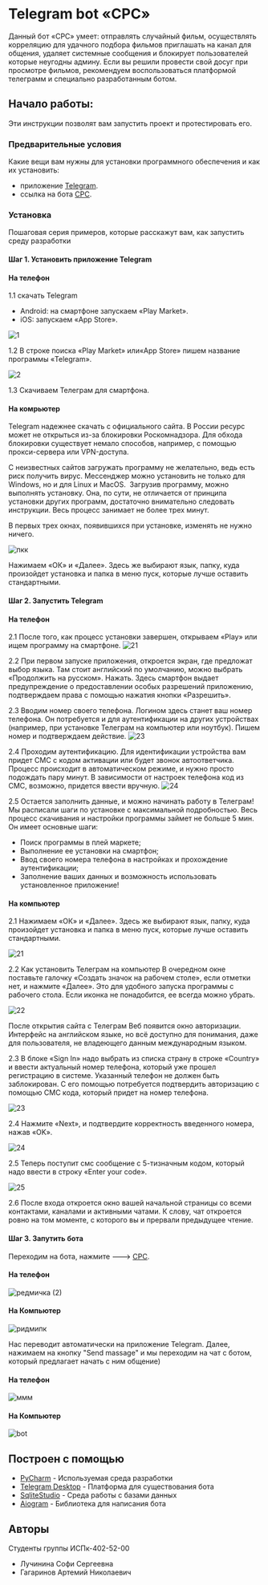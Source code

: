 # Telegram bot «CPC» 
Данный бот «CPC» умеет: отправлять случайный фильм, осуществлять корреляцию для удачного подбора фильмов приглашать на канал для общения, удаляет системные сообщения и блокирует пользователей которые неугодны админу. Если вы решили провести свой досуг при просмотре фильмов, рекомендуем воспользоваться платформой телеграмм и специально разработанным ботом.


## Начало работы:


Эти инструкции позволят вам запустить проект и протестировать его.



### Предварительные условия

Какие вещи вам нужны для установки программного обеспечения и как их установить:

- приложение [Telegram](https://desktop.telegram.org).
- ссылка на бота [CPC](https://t.me/CinemaProjectClub_bot).



### Установка


Пошаговая серия примеров, которые расскажут вам, как запустить среду разработки

#### Шаг 1. Установить приложение Telegram

#### На телефон

1.1 скачать Telegram
- Android: на смартфоне запускаем «Play Market». 
- iOS: запускаем «App Store».


![1](https://user-images.githubusercontent.com/79357892/202902490-d1576978-55f4-4efe-8d86-6bb829df8ec2.jpg)

1.2 В строке поиска «Play Market» или«App Store» пишем название программы «Telegram».


![2](https://user-images.githubusercontent.com/79357892/202902588-1d0900a0-91d9-469d-8c0b-18a8d631f13e.jpg)

1.3 Скачиваем Телеграм для смартфона.  


#### На комрьютер
Telegram надежнее скачать с официального сайта. В России ресурс может не открыться из-за блокировки Роскомнадзора. Для обхода блокировки существует немало способов, например, с помощью прокси-сервера или VPN-доступа. 

С неизвестных сайтов загружать программу не желательно, ведь есть риск получить вирус. Мессенджер можно установить не только для Windows, но и для Linux и MacOS. 
Загрузив программу, можно выполнять установку. Она, по сути, не отличается от принципа установки других программ, достаточно внимательно следовать инструкции. Весь процесс занимает не более трех минут. 

В первых трех окнах, появившихся при установке, изменять не нужно ничего.


![пкк](https://user-images.githubusercontent.com/79357892/202902781-f76880dd-7726-4f77-aa4d-6907f821660a.png)

Нажимаем «ОК» и «Далее». Здесь же выбирают язык, папку, куда произойдет установка и папка в меню пуск, которые лучше оставить стандартными.

#### Шаг 2. Запустить Telegram


#### На телефон


2.1 После того, как процесс установки завершен, открываем «Play» или ищем программу на смартфоне.
![21](https://user-images.githubusercontent.com/79357892/202902951-43eecbcd-be9b-4e56-8031-e3e945c2a54f.jpg)


2.2 При первом запуске приложения, откроется экран, где предложат выбор языка. Там стоит английский по умолчанию, можно выбрать «Продолжить на русском». Нажать. Здесь смартфон выдает предупреждение о предоставлении особых разрешений приложению, подтверждаем права с помощью нажатия кнопки «Разрешить». 


2.3 Вводим номер своего телефона. Логином здесь станет ваш номер телефона. Он потребуется и для аутентификации на других устройствах (например, при установке Телеграм на компьютер или ноутбук). Пишем номер и подтверждаем действие.
![23](https://user-images.githubusercontent.com/79357892/202903003-8db2a648-8a78-4406-aae5-2014b0250981.jpg)


2.4 Проходим аутентификацию. Для идентификации устройства вам придет СМС с кодом активации или будет звонок автоответчика. Процесс происходит в автоматическом режиме, и нужно просто подождать пару минут. В зависимости от настроек телефона код из СМС, возможно, придется ввести вручную.
![24](https://user-images.githubusercontent.com/79357892/202903139-536460cf-7d93-463a-b8c9-4908717c4a60.jpg)


2.5 Остается заполнить данные, и можно начинать работу в Телеграм!
Мы расписали шаги по установке с максимальной подробностью. Весь процесс скачивания и настройки программы займет не больше 5 мин.
 Он имеет основные шаги:

* Поиск программы в плей маркете; 
* Выполнение ее установки на смартфон; 
* Ввод своего номера телефона в настройках и прохождение аутентификации;
* Заполнение ваших данных и возможность использовать установленное приложение!

#### На компьютер 
2.1 Нажимаем «ОК» и «Далее». Здесь же выбирают язык, папку, куда произойдет установка и папка в меню пуск, которые лучше оставить стандартными.


![21](https://user-images.githubusercontent.com/79357892/202903451-a129fc8c-585c-429a-b12d-9c457e0bd4da.png)


2.2 Как установить Телеграм на компьютер
В очередном окне поставьте галочку «Создать значок на рабочем столе», если отметки нет, и нажмите «Далее». Это для удобного запуска программы с рабочего стола. Если иконка не понадобится, ее всегда можно убрать.


![22](https://user-images.githubusercontent.com/79357892/202903493-aff6924a-ca2f-4c59-b6fe-6ac963ad3ac0.png)


После открытия сайта с Телеграм Веб появится окно авторизации. Интерфейс на английском языке, но всё доступно для понимания, даже для пользователя, не владеющего данным международным языком.


2.3 В блоке «Sign In» надо выбрать из списка страну в строке «Country» и ввести актуальный номер телефона, который уже прошел регистрацию в системе. Указанный  телефон не должен быть заблокирован. С его помощью потребуется подтвердить авторизацию с помощью СМС кода, который придет на номер телефона.


![23](https://user-images.githubusercontent.com/79357892/202903587-0d09efc7-d558-424c-ab9f-166d12537afa.png)


2.4 Нажмите «Next», и подтвердите корректность введенного номера, нажав «OK».


![24](https://user-images.githubusercontent.com/79357892/202903630-b8e5299d-0e05-4540-be58-a9f609adb508.png)


2.5 Теперь поступит смс сообщение с 5-тизначным кодом, который надо ввести в строку «Enter your code».


![25](https://user-images.githubusercontent.com/79357892/202903655-19f3f34b-b811-48fb-9ebb-e7c119198a40.png)


2.6 
После входа откроется окно вашей начальной страницы со всеми контактами, каналами и активными чатами. К слову, чат откроется ровно на том моменте, с которого вы и прервали предыдущее чтение.


#### Шаг 3. Запутить бота


Переходим на бота, нажмите ---> [CPC](https://t.me/CinemaProjectClub_bot).


#### На телефон


![редмичка (2)](https://user-images.githubusercontent.com/79357892/202904390-38ce979f-d377-40df-9bdc-548bdfda722f.jpg)


#### На Компьютер 


![ридмипк](https://user-images.githubusercontent.com/79357892/202904403-276611df-99b9-4a83-a7ee-800f060a9d10.png)


Нас переводит автоматически на приложение Telegram. Далее, нажимаем на кнопку "Send massage" и мы переходим на чат с ботом, который предлагает начать с ним общение)


#### На телефон


![ммм](https://user-images.githubusercontent.com/79357892/202905242-13ebbb6a-e01e-44c4-9036-d16dfaa2375d.jpg)



#### На Компьютер 


![bot](https://user-images.githubusercontent.com/79357892/201550580-d6c4c376-0ef7-4feb-ad10-9dfbde26cf92.jpg)



## Построен с помощью

* [PyCharm](https://www.jetbrains.com/pycharm/) - Используемая среда разработки 
* [Telegram Desktop](https://telegram.org/apps) - Платформа для существования бота
* [SqliteStudio](https://sqlitestudio.pl/) - Среда работы с базами данных
* [Aiogram](https://pypi.org/project/aiogram/) - Библиотека для написания бота




## Авторы

Студенты группы ИСПк-402-52-00
- Лучинина Софи Сергеевна
- Гагаринов Артемий Николаевич
